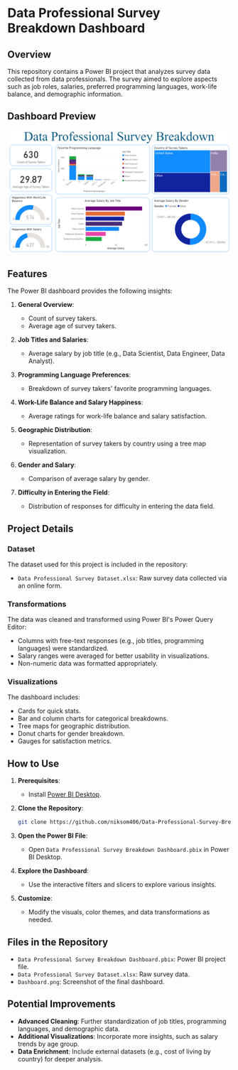 # Data Professional Survey Breakdown Dashboard

## Overview
This repository contains a Power BI project that analyzes survey data collected from data professionals. The survey aimed to explore aspects such as job roles, salaries, preferred programming languages, work-life balance, and demographic information.

## Dashboard Preview
![Dashboard Preview](Dashboard.PNG)

## Features

The Power BI dashboard provides the following insights:

1. **General Overview**:
   - Count of survey takers.
   - Average age of survey takers.

2. **Job Titles and Salaries**:
   - Average salary by job title (e.g., Data Scientist, Data Engineer, Data Analyst).

3. **Programming Language Preferences**:
   - Breakdown of survey takers' favorite programming languages.

4. **Work-Life Balance and Salary Happiness**:
   - Average ratings for work-life balance and salary satisfaction.

5. **Geographic Distribution**:
   - Representation of survey takers by country using a tree map visualization.

6. **Gender and Salary**:
   - Comparison of average salary by gender.

7. **Difficulty in Entering the Field**:
   - Distribution of responses for difficulty in entering the data field.

## Project Details

### Dataset
The dataset used for this project is included in the repository:
- `Data Professional Survey Dataset.xlsx`: Raw survey data collected via an online form.

### Transformations
The data was cleaned and transformed using Power BI's Power Query Editor:
- Columns with free-text responses (e.g., job titles, programming languages) were standardized.
- Salary ranges were averaged for better usability in visualizations.
- Non-numeric data was formatted appropriately.

### Visualizations
The dashboard includes:
- Cards for quick stats.
- Bar and column charts for categorical breakdowns.
- Tree maps for geographic distribution.
- Donut charts for gender breakdown.
- Gauges for satisfaction metrics.

## How to Use

1. **Prerequisites**:
   - Install [Power BI Desktop](https://powerbi.microsoft.com/).

2. **Clone the Repository**:
   ```bash
   git clone https://github.com/niksom406/Data-Professional-Survey-Breakdown-Dashboard-Powerbi.git
   ```

3. **Open the Power BI File**:
   - Open `Data Professional Survey Breakdown Dashboard.pbix` in Power BI Desktop.

4. **Explore the Dashboard**:
   - Use the interactive filters and slicers to explore various insights.

5. **Customize**:
   - Modify the visuals, color themes, and data transformations as needed.

## Files in the Repository

- `Data Professional Survey Breakdown Dashboard.pbix`: Power BI project file.
- `Data Professional Survey Dataset.xlsx`: Raw survey data.
- `Dashboard.png`: Screenshot of the final dashboard.

## Potential Improvements
- **Advanced Cleaning**: Further standardization of job titles, programming languages, and demographic data.
- **Additional Visualizations**: Incorporate more insights, such as salary trends by age group.
- **Data Enrichment**: Include external datasets (e.g., cost of living by country) for deeper analysis.
